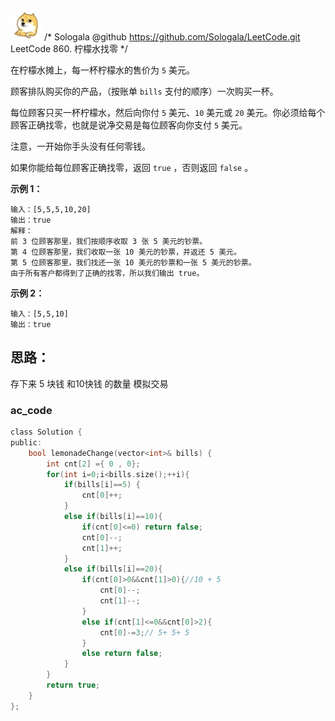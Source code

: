 ![](https://github.com/Sologala/SomeThings/blob/master/face.jpg?raw=true)
/*
    Sologala   @github    https://github.com/Sologala/LeetCode.git
    LeetCode   860. 柠檬水找零
*/

在柠檬水摊上，每一杯柠檬水的售价为 `5` 美元。

顾客排队购买你的产品，（按账单 `bills` 支付的顺序）一次购买一杯。

每位顾客只买一杯柠檬水，然后向你付 `5` 美元、`10` 美元或 `20` 美元。你必须给每个顾客正确找零，也就是说净交易是每位顾客向你支付 `5` 美元。

注意，一开始你手头没有任何零钱。

如果你能给每位顾客正确找零，返回 `true` ，否则返回 `false` 。

**示例 1：**

```
输入：[5,5,5,10,20]
输出：true
解释：
前 3 位顾客那里，我们按顺序收取 3 张 5 美元的钞票。
第 4 位顾客那里，我们收取一张 10 美元的钞票，并返还 5 美元。
第 5 位顾客那里，我们找还一张 10 美元的钞票和一张 5 美元的钞票。
由于所有客户都得到了正确的找零，所以我们输出 true。
```

**示例 2：**

```
输入：[5,5,10]
输出：true
```

## **思路：**

存下来 5 块钱 和10快钱 的数量 模拟交易 

### **ac_code**
```c
class Solution {
public:
    bool lemonadeChange(vector<int>& bills) {
        int cnt[2] ={ 0 , 0};
        for(int i=0;i<bills.size();++i){
            if(bills[i]==5) {
                cnt[0]++;
            }
            else if(bills[i]==10){
                if(cnt[0]<=0) return false;
                cnt[0]--;
                cnt[1]++;
            }
            else if(bills[i]==20){
                if(cnt[0]>0&&cnt[1]>0){//10 + 5
                    cnt[0]--;
                    cnt[1]--;
                }
                else if(cnt[1]<=0&&cnt[0]>2){
                    cnt[0]-=3;// 5+ 5+ 5
                }
                else return false;
            }
        }
        return true;
    }
};
```
